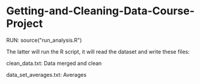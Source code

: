 Getting-and-Cleaning-Data-Course-Project
========================================

RUN: source("run_analysis.R")

The latter will run the R script, it will read the dataset and write these files:

clean_data.txt: Data merged and clean

data_set_averages.txt: Averages
